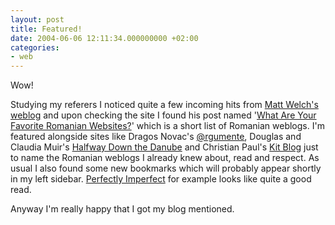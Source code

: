 ```yaml
---
layout: post
title: Featured!
date: 2004-06-06 12:11:34.000000000 +02:00
categories:
- web
---
```

Wow!

Studying my referers I noticed quite a few incoming hits from <a href="http://mattwelch.com/warblog.html">Matt Welch's weblog</a> and upon checking the site I found his post named '<a title="What Are Your Favorite Romanian Websites?" href="http://www.mattwelch.com/archives/week_2004_05_30.html#2655">What Are Your Favorite Romanian Websites?</a>' which is a short list of Romanian weblogs. I'm featured alongside sites like Dragos Novac's <a href="http://www.argumente.ro">@rgumente</a>, Douglas and Claudia Muir's <a href="http://www.bookcase.com/~claudia/mt/">Halfway Down the Danube</a> and Christian Paul's <a href="http://homepage.mac.com/cpaul/iblog/index.html">Kit Blog</a> just to name the Romanian weblogs I already knew about, read and respect. As usual I also found some new bookmarks which will probably appear shortly in my left sidebar. <a href="http://perfectlyimperfect.blogspot.com/">Perfectly Imperfect</a> for example looks like quite a good read.

Anyway I'm really happy that I got my blog mentioned.
